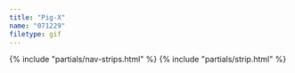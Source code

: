 ```yaml
---
title: "Pig-X"
name: "071229"
filetype: gif
---
```


{% include "partials/nav-strips.html" %}
{% include "partials/strip.html" %}